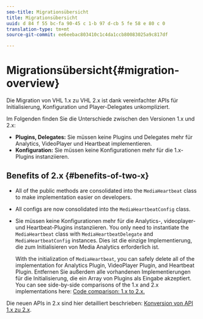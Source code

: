 ```yaml
---
seo-title: Migrationsübersicht
title: Migrationsübersicht
uuid: d 84 f 55 bc-fa 90-45 c 1-b 97 d-cb 5 fe 58 e 80 c 0
translation-type: tm+mt
source-git-commit: ee6eebac803410c1c4da1ccb80083025a9c817df

---
```



# Migrationsübersicht{#migration-overview}

Die Migration von VHL 1.x zu VHL 2.x ist dank vereinfachter APIs für Initialisierung, Konfiguration und Player-Delegates unkompliziert.

Im Folgenden finden Sie die Unterschiede zwischen den Versionen 1.x und 2.x:

* **Plugins, Delegates:** Sie müssen keine Plugins und Delegates mehr für Analytics, VideoPlayer und Heartbeat implementieren.
* **Konfiguration:** Sie müssen keine Konfigurationen mehr für die 1.x-Plugins instanziieren.

## Benefits of 2.x {#benefits-of-two-x}

* All of the public methods are consolidated into the `MediaHeartbeat` class to make implementation easier on developers.
* All configs are now consolidated into the `MediaHeartbeatConfig` class.
* Sie müssen keine Konfigurationen mehr für die Analytics-, videoplayer- und Heartbeat-Plugins instanziieren. You only need to instantiate the `MediaHeartbeat` class with `MediaHeartbeatDelegate` and `MediaHeartbeatConfig` instances. Dies ist die einzige Implementierung, die zum Initialisieren von Media Analytics erforderlich ist.

   With the initialization of `MediaHeartbeat`, you can safely delete all of the implementation for Analytics Plugin, VideoPlayer Plugin, and Heartbeat Plugin. Entfernen Sie außerdem alle vorhandenen Implementierungen für die Initialisierung, die ein Array von Plugins als Eingabe akzeptiert. You can see side-by-side comparisons of the 1.x and 2.x implementations here: [Code comparison: 1.x to 2.x.](./code-comparison-1x-2x.md)

Die neuen APIs in 2.x sind hier detailliert beschrieben: [Konversion von API 1.x zu 2.x](./1x-2x-api-change.md).
